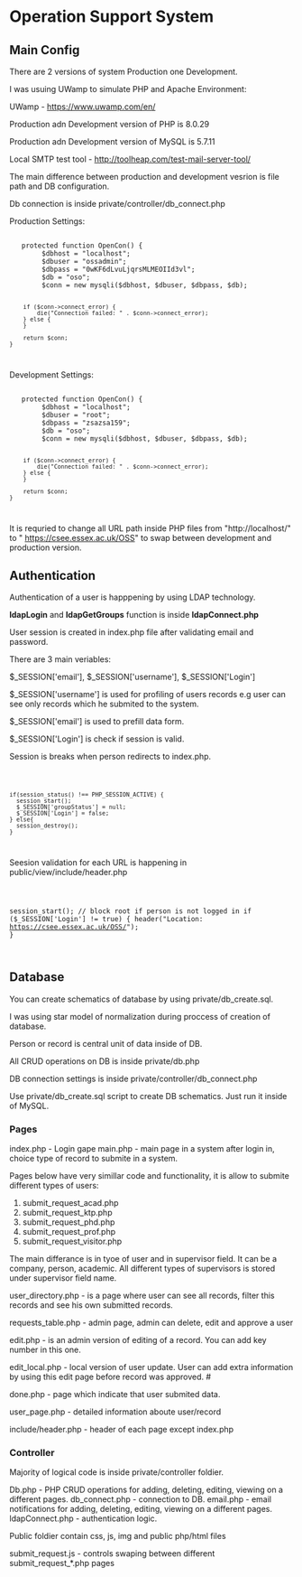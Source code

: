 # Operation Support System 

## Main Config 

There are 2 versions of system Production one Development.

I was usuing UWamp to simulate PHP and Apache Environment:

UWamp - https://www.uwamp.com/en/

Production adn Development version of PHP is 8.0.29

Production adn Development version of MySQL is 5.7.11

Local SMTP test tool - http://toolheap.com/test-mail-server-tool/

The main difference between production and development vesrion is file path and DB configuration.

Db connection is inside private/controller/db_connect.php

Production Settings: 

<code>
   protected function OpenCon() {
        $dbhost = "localhost";
        $dbuser = "ossadmin";
        $dbpass = "0wKF6dLvuLjqrsMLMEOIId3vl";
        $db = "oso";
        $conn = new mysqli($dbhost, $dbuser, $dbpass, $db);
    
        if ($conn->connect_error) {
            die("Connection failed: " . $conn->connect_error);
        } else {
        }
    
        return $conn;
    }
</code>

Development Settings:

<code>
   protected function OpenCon() {
        $dbhost = "localhost";
        $dbuser = "root";
        $dbpass = "zsazsa159";
        $db = "oso";
        $conn = new mysqli($dbhost, $dbuser, $dbpass, $db);
    
        if ($conn->connect_error) {
            die("Connection failed: " . $conn->connect_error);
        } else {
        }
    
        return $conn;
    }
</code>

It is requried to change all URL path inside PHP files from "http://localhost/" to " https://csee.essex.ac.uk/OSS" to swap between development and production version. 


## Authentication

Authentication of a user is happpening by using LDAP technology.

**ldapLogin** and **ldapGetGroups** function is inside **ldapConnect.php**

User session is created in index.php file after validating email and password. 

There are 3 main veriables:

$_SESSION['email'], $_SESSION['username'], $_SESSION['Login']

$_SESSION['username'] is used for profiling of users records e.g user can see only records which he submited to the system.

$_SESSION['email'] is used to prefill data form.

$_SESSION['Login'] is check if session is valid.

Session is breaks when person redirects to index.php.

<code>

    if(session_status() !== PHP_SESSION_ACTIVE) {
      session_start();
      $_SESSION['groupStatus'] = null;
      $_SESSION['Login'] = false;
    } else{
      session_destroy();
    }

</code>

Seesion validation for each URL is happening in public/view/include/header.php

<code>

session_start();
// block root if person is not logged in 
if ($_SESSION['Login'] != true) { 
  header("Location: https://csee.essex.ac.uk/OSS/");
}

</code>


## Database

You can create schematics of database by using private/db_create.sql.

I was using star model of normalization during proccess of creation of database. 

Person or record is central unit of data inside of DB. 

All CRUD operations on DB is inside private/db.php

DB connection settings is inside private/controller/db_connect.php

Use private/db_create.sql script to create DB schematics. Just run it inside of MySQL. 



### Pages

index.php - Login gape
main.php - main page in a system after login in, choice type of record to submite in a system.

Pages below have very simillar code and functionality, it is allow to submite different types of users:

1. submit_request_acad.php
2. submit_request_ktp.php
3. submit_request_phd.php
4. submit_request_prof.php
5. submit_request_visitor.php

The main differance is in tyoe of user and in supervisor field. It can be a company, person, academic. All different types of supervisors is stored under supervisor field name. 

user_directory.php - is a page where user can see all records, filter this records and see his own submitted records. 

requests_table.php - admin page, admin can delete, edit and approve a user 

edit.php -  is an admin version of editing of a record. You can add key number in this one.

edit_local.php - local version of user update. User can add extra information by using this edit page before record was approved. #

done.php - page which indicate that user submited data. 

user_page.php - detailed information aboute user/record 

include/header.php - header of each page except index.php

### Controller

Majority of logical code is inside private/controller foldier.

Db.php - PHP CRUD operations for adding, deleting, editing, viewing on a different pages.
db_connect.php - connection to DB.
email.php - email notifications for adding, deleting, editing, viewing on a different pages.
ldapConnect.php - authentication logic.

Public foldier contain css, js, img and public php/html files

submit_request.js - controls swaping between different submit_request_*.php pages 